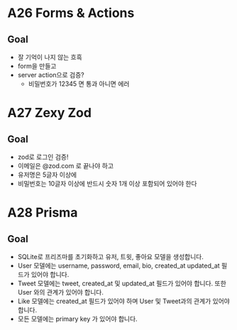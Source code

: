 # A26 Forms & Actions

## Goal

- 잘 기억이 나지 않는 흐흑
- form을 만들고
- server action으로 검증?
  - 비밀번호가 12345 면 통과 아니면 에러

# A27 Zexy Zod

## Goal

- zod로 로그인 검증!
- 이메일은 @zod.com 로 끝나야 하고
- 유저명은 5글자 이상에
- 비밀번호는 10글자 이상에 반드시 숫자 1개 이상 포함되어 있어야 한다

# A28 Prisma

## Goal

- SQLite로 프리즈마를 초기화하고 유저, 트윗, 좋아요 모델을 생성합니다.
- User 모델에는 username, password, email, bio, created_at updated_at 필드가 있어야 합니다.
- Tweet 모델에는 tweet, created_at 및 updated_at 필드가 있어야 합니다. 또한 User 와의 관계가 있어야 합니다.
- Like 모델에는 created_at 필드가 있어야 하며 User 및 Tweet과의 관계가 있어야 합니다.
- 모든 모델에는 primary key 가 있어야 합니다.
